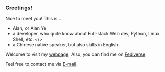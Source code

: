 ### Greetings!

Nice to meet you! This is...

- Alan, or Alan Ye
- a developer, who quite know about Full-stack Web dev, Python, Linux Shell, etc. </>
- a Chinese native speaker, but also skills in English.

Welcome to visit my [webpage](https://wrye.dev/). Also, you can find me on [Fediverse](https://fedist.me/@wr).

Feel free to contact me via [E-mail](mailto:public@wrye.dev).

